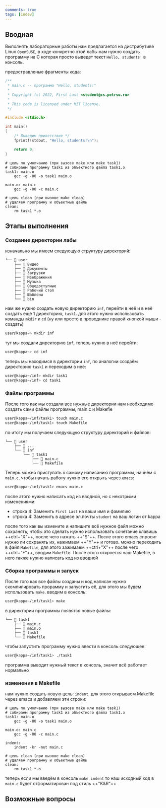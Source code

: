 ```yaml
---
comments: true
tags: [indev]
---
```


## Вводная

Выполнять лабораторные работы нам предлагается на дистрибутиве Linux `OpenSUSE`, в ходе конкретно этой лабы нам нужно создать программу на С которая просто выведет текст `Hello, students!` в консоль.

предостравленые фрагменты кода:

```C title="main.c" linenums="1" hl_lines="4"
/**
 * main.c -- программа "Hello, students!"
 *
 * Copyright (c) 2022, First Last <student@cs.petrsu.ru>
 *
 * This code is licensed under MIT license.
 */

#include <stdio.h>

int main()
{
    /* Выводим приветствие */
    fprintf(stdout, "Hello, students!\n");

    return 0;
}
```



```make title="Makefile" linenums="1"
# цель по умолчанию (при вызове make или make task1)
# собираем программу task1 из объектного файла task1.o
task1: main.o
	gcc -g -O0 -o task1 main.o

main.o: main.c
	gcc -g -O0 -c main.c

# цель clean (при вызове make clean)
# удаляем программу и объектные файлы
clean:
	rm task1 *.o
```

## Этапы выполнения

### Создание директории лабы

изначально мы имеем следующую структуру директорий:
```
└── 📁 user
    ├── 📁 Видео
    ├── 📁 Документы
    ├── 📁 Загрузки
    ├── 📁 Изображения
    ├── 📁 Музыка
    ├── 📁 Общедоступные
    ├── 📁 Рабочий стол
    ├── 📁 Шаблоны
    └── 📁 bin
```

нам же нужно создать новую директорию `inf`, перейти в неё и в неё создать ещё 1 директорию, `task1`. для этого нужно использовать команды `mkdir` и `cd` (ну или просто в проводнике правой кнопкой мыши - создать)

```bash
user@kappa~> mkdir inf
```
тут мы создали директорию `inf`, теперь нужно в неё перейти:

```bash
user@kappa~> cd inf
```

теперь мы находимся в директории `inf`, по аналогии создаём директорию `task1` и переходим в неё:

```bash
user@kappa~/inf> mkdir task1
user@kappa~/inf> cd task1
```

### Файлы программы

После того как мы создали все нужные директории нам необходимо создать сами файлы программы, main.c и Makefie

```bash
user@kappa~/inf/task1> touch main.c
user@kappa~/inf/task1> touch Makefile
```

по итогу мы получаем следующую структуру директорий и файлов:

```
└── 📁 user
    ├── 📁 ...
    └── 📁 inf
        └── 📁 task1
            ├── 📄 main.c
            └── 📄 Makefile

```

Теперь можно приступать к самому написанию программы, начнём с `main.c`, чтобы начать работу нужно его открыть через `emacs`:

```bash
user@kappa~/inf/task1> emacs main.c
```

после этого нужно написать код из вводной, но с некотрыми изменениями:

- строка 4: Заменить `First Last` на ваши имя и фамилию
- строка 4: Заменить в адресе эл.почты `student` на ваш логин от kappa 

после того как вы измените и напишите всё нужное файл можно сохранять, чтобы это сделать нужно использовать сочетание клавишь ++ctrl+"X"++, после чего нажать ++"S"++. После этого emacs спросит нужно ли сохранять их, нажимаем ++"Y"++ и готово. можно переходить в файл `Makefile`, для этого зажимаем ++ctrl+"X"++ после чего ++ctrl+"F"++, вводим `Makefile`. После этого откроется наш Makefile, в него также нужно написать код из вводной

### Сборка программы и запуск

После того как все файлы созданы и код написан нужно скомпилировать прорамму и запустить её, для этого мы будем использовать `make`. вводим в консоль:

```bash
user@kappa~/inf/task1> make
```

в директории программы появятся новые файлы:

```
└── 📁 task1
    ├── 📄 main.c
    ├── 📄 main.o
    ├── 📄 task1
    └── 📄 Makefile
```

чтобы запустить программу нужно ввести в консоль следующее:

```bash
user@kappa~/inf/task1> ./task1
```

программа выводит нужный текст в консоль, значит всё работает нормально

### изменения в Makefile

нам нужно создать новую цель: `indent`. для этого открываем Makefile через emacs и добавляем эти строки:

```make title="Makefile" linenums="1" hl_lines="9 10"
# цель по умолчанию (при вызове make или make task1)
# собираем программу task1 из объектного файла task1.o
task1: main.o
	gcc -g -O0 -o task1 main.o

main.o: main.c
	gcc -g -O0 -c main.c

indent:
    indent -kr -nut main.c

# цель clean (при вызове make clean)
# удаляем программу и объектные файлы
clean:
	rm task1 *.o
```

теперь если мы введём в консоль `make indent` то наш исходный код в `main.c` будет отформатирован под стиль ++"K&R"++


## Возможные вопросы
